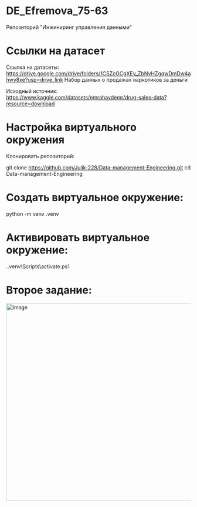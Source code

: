 # DE_Efremova_75-63
Репозиторий  "Инжиниринг управления данными"
# Ссылки на датасет
Ссылка на датасеты: https://drive.google.com/drive/folders/1CSZcGCgXEy_ZbNvHZgqwDmDw4ahwy8xe?usp=drive_link Набор данных о продажах наркотиков за деньги

Исходный источник: https://www.kaggle.com/datasets/emrahaydemr/drug-sales-data?resource=download

# Настройка виртуального окружения
Клонировать репозиторий:

git clone https://github.com/Julik-228/Data-management-Engineering.git
cd Data-management-Engineering

# Создать виртуальное окружение:

python -m venv .venv

# Активировать виртуальное окружение:

.\.venv\Scripts\activate.ps1

# Второе задание:

<img width="1070" height="537" alt="image" src="https://github.com/user-attachments/assets/99fbde14-c9a4-495e-b6f6-e040c091eb4b" />
